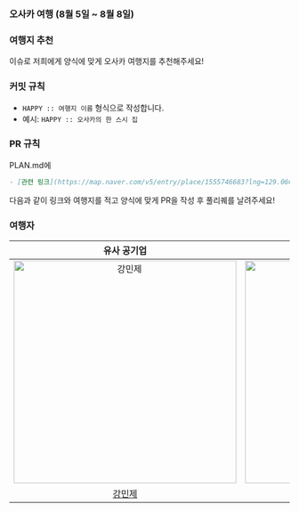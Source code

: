 ### 오사카 여행 (8월 5일 ~ 8월 8일)

### 여행지 추천

이슈로 저희에게 양식에 맞게 오사카 여행지를 추천해주세요!

### 커밋 규칙

- `HAPPY :: 여행지 이름` 형식으로 작성합니다.
- 예시: `HAPPY :: 오사카의 한 스시 집`

### PR 규칙

PLAN.md에

```md
- [관련 링크](https://map.naver.com/v5/entry/place/1555746683?lng=129.0608207602605&lat=35.15733112400857&placePath=%2Fhome&entry=plt) 오사카의 한 스시 집
```

다음과 같이 링크와 여행지를 적고 양식에 맞게 PR을 작성 후 풀리퀘를 날려주세요!

### 여행자

|                                         유사 공기업                                          |                                         유사 백엔드                                          |                                         유사 프론트엔드                                          |                                         
| :--------------------------------------------------------------------------------------: | :--------------------------------------------------------------------------------------: | :--------------------------------------------------------------------------------------: | 
| <img src="https://avatars.githubusercontent.com/u/102217688?v=4" width=400px alt="강민제"/> | <img src="https://avatars.githubusercontent.com/u/102217780?v=4" width=400px alt="강승훈"/> | <img src="https://avatars.githubusercontent.com/u/102217654?v=4" width=400px alt="김석진"/> |
|                       [강민제](https://github.com/hsem4717)                        |                            [강승훈](https://github.com/SeunghoonSeunghoon)                            |                            [김석진](https://github.com/SEOKKAMONI)                            |

